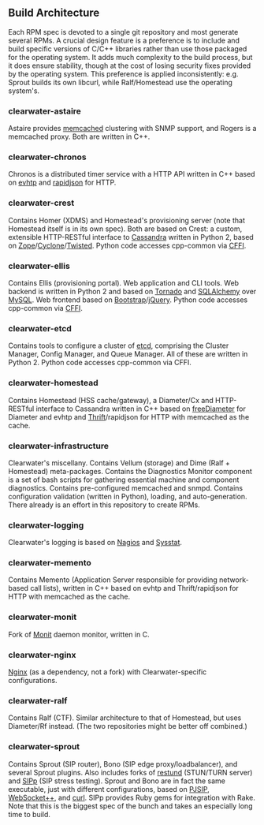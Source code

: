 Build Architecture
------------------

Each RPM spec is devoted to a single git repository and most generate several RPMs. A crucial design
feature is a preference is to include and build specific versions of C/C++ libraries rather than use
those packaged for the operating system. It adds much complexity to the build process, but it does
ensure stability, though at the cost of losing security fixes provided by the operating system. This
preference is applied inconsistently: e.g. Sprout builds its own libcurl, while Ralf/Homestead use
the operating system's.

### clearwater-astaire

Astaire provides [memcached](https://memcached.org/) clustering with SNMP support, and Rogers
is a memcached proxy. Both are written in C++.

### clearwater-chronos

Chronos is a distributed timer service with a HTTP API written in C++ based on
[evhtp](https://github.com/criticalstack/libevhtp) and [rapidjson](http://rapidjson.org/) for HTTP.

### clearwater-crest

Contains Homer (XDMS) and Homestead's provisioning server (note that Homestead itself is in its own
spec). Both are based on Crest: a custom, extensible HTTP-RESTful interface to
[Cassandra](http://cassandra.apache.org/) written in Python 2, based on
[Zope](http://www.zope.org/)/[Cyclone](http://cyclone.io/)/[Twisted](https://twistedmatrix.com/).
Python code accesses cpp-common via [CFFI](https://cffi.readthedocs.io/).

### clearwater-ellis

Contains Ellis (provisioning portal). Web application and CLI tools. Web backend is written in
Python 2 and based on [Tornado](http://www.tornadoweb.org/) and
[SQLAlchemy](https://www.sqlalchemy.org/) over [MySQL](https://www.mysql.com/). Web frontend based
on [Bootstrap](https://getbootstrap.com/)/[jQuery](https://jquery.com/). Python code accesses
cpp-common via [CFFI](https://cffi.readthedocs.io/).

### clearwater-etcd

Contains tools to configure a cluster of [etcd](https://github.com/coreos/etcd), comprising
the Cluster Manager, Config Manager, and Queue Manager. All of these are written in Python 2.
Python code accesses cpp-common via CFFI.

### clearwater-homestead

Contains Homestead (HSS cache/gateway), a Diameter/Cx and HTTP-RESTful interface to Cassandra
written in C++ based on [freeDiameter](http://www.freediameter.net/) for Diameter and evhtp and
[Thrift](http://thrift.apache.org/)/rapidjson for HTTP with memcached as the cache.

### clearwater-infrastructure

Clearwater's miscellany. Contains Vellum (storage) and Dime (Ralf + Homestead) meta-packages.
Contains the Diagnostics Monitor component is a set of bash scripts for gathering essential machine
and component diagnostics. Contains pre-configured memcached and snmpd. Contains configuration
validation (written in Python), loading, and auto-generation. There already is an effort in this
repository to create RPMs.

### clearwater-logging

Clearwater's logging is based on [Nagios](https://www.nagios.org/) and
[Sysstat](https://github.com/sysstat/sysstat).

### clearwater-memento

Contains Memento (Application Server responsible for providing network-based call lists), written
in C++ based on evhtp and Thrift/rapidjson for HTTP with memcached as the cache.

### clearwater-monit

Fork of [Monit](https://mmonit.com/monit/) daemon monitor, written in C.

### clearwater-nginx

[Nginx](https://www.nginx.com/) (as a dependency, not a fork) with Clearwater-specific
configurations.

### clearwater-ralf

Contains Ralf (CTF). Similar architecture to that of Homestead, but uses Diameter/Rf instead. (The
two repositories might be better off combined.)

### clearwater-sprout

Contains Sprout (SIP router), Bono (SIP edge proxy/loadbalancer), and several Sprout plugins. Also
includes forks of [restund](http://www.creytiv.com/restund.html) (STUN/TURN server) and
[SIPp](http://sipp.sourceforge.net/) (SIP stress testing). Sprout and Bono are in fact the same
executable, just with different configurations, based on [PJSIP](http://www.pjsip.org/),
[WebSocket++](https://www.zaphoyd.com/websocketpp), and [curl](https://curl.haxx.se/). SIPp
provides Ruby gems for integration with Rake. Note that this is the biggest spec of the bunch
and takes an especially long time to build.
